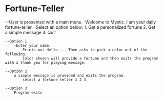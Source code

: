 # Fortune-Teller

--User is presented with a main menu.
    -Welcome to Mystic. I am your daily fortune-teller.
    -Select an option below:
        1. Get a personalized fortune 
        2. Get a simple message
        3. Quit

    --Option 1
        -Enter your name.
            Prints out Hello ... Then asks to pick a color out of the following.
            Color chosen will provide a fortune and then exits the program with a thank you for playing message.
                
    --Option 2
        a simple message is provided and exits the program.
            select a fortune teller 1 2 3

    --Option 3
        Program exits


